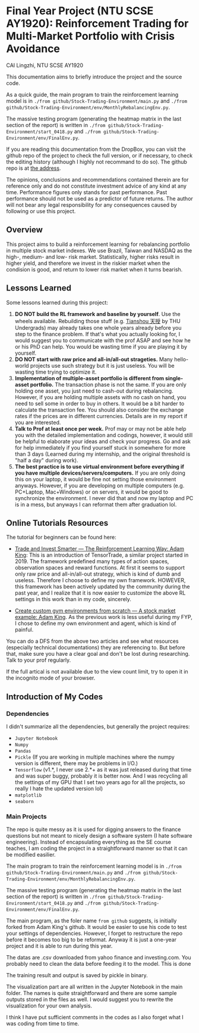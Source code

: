 
# Final Year Project (NTU SCSE AY1920): Reinforcement Trading for Multi-Market Portfolio with Crisis Avoidance

CAI Lingzhi, NTU SCSE AY1920

This documentation aims to briefly introduce the project and the source code. 

As a quick guide, the main program to train the reinforcement learning model is in `./from github/Stock-Trading-Environment/main.py` and `./from github/Stock-Trading-Environment/env/MonthlyRebalancingEnv.py`.

The massive testing program (generating the heatmap matrix in the last section of the report) is written in `./from github/Stock-Trading-Environment/start_0418.py` and `./from github/Stock-Trading-Environment/env/FinalEnv.py`.

If you are reading this documentation from the DropBox, you can visit the github repo of the project to check the full version, or if necessary, to check the editing history (although I highly not recommand to do so). The github repo is at [the address](https://github.com/lzcaisg/reinforcement_trader).

The opinions, conclusions and recommendations contained therein are for reference only and do not constitute investment advice of any kind at any time. Performance figures only stands for past performance. Past performance should not be used as a predictor of future returns. The author will not bear any legal responsibility for any consequences caused by following or use this project.

## Overview

This project aims to build a reinforcement learning for rebalancing portfolio in multiple stock market indexes. We use Brazil, Taiwan and NASDAQ as the high-, medium- and low- risk market. Statistically, higher risks result in higher yield, and therefore we invest in the riskier market when the condision is good, and return to lower risk market when it turns bearish.

## Lessons Learned

Some lessons learned during this project:
1. **DO NOT build the RL framework and baseline by yourself**. Use the wheels available. Rebuilding those stuff (e.g. [Tianshou 天授](https://baike.baidu.com/item/%E5%A4%A9%E6%8E%88) by THU Undergrads) may already takes one whole years already before you step to the finance problem. If that's what you actually looking for, I would suggest you to communicate with the prof ASAP and see how he or his PhD can help. You would be wasting time if you are playing it by yourself. 
2. **DO NOT start with raw price and all-in/all-out strageties.** Many hello-world projects use such strategy but it is just useless. You will be wasting time trying to optimize it. 
3. **Implementation of multiple-asset portfolio is different from single-asset portfolio.** The transaction phase is not the same. If you are only holding one asset, you just need to cash-out during rebalancing. However, if you are holding multiple assets with no cash on hand, you need to sell some in order to buy in others. It would be a bit harder to calculate the transaction fee. You should also consider the exchange rates if the prices are in different currencies. Details are in my report if you are interested.
4. **Talk to Prof at least once per week.** Prof may or may not be able help you with the detailed implementation and codings, however, it would still be helpful to elaborate your ideas and check your progress. Go and ask for help immediately if you find yourself stuck in somewhere for more than 3 days (Learned during my internship, and the original threshold is "half a day" during work).
5. **The best practice is to use virtual environment before everything if you have multiple devices/servers/computers.** If you are only doing this on your laptop, it would be fine not setting those environment anyways. However, if you are developing on multiple computers (e.g. PC+Laptop, Mac+Windows) or on servers, it would be good to synchronize the environment. I never did that and now my laptop and PC is in a mess, but anyways I can reformat them after graduation lol.

## Online Tutorials Resources
The tutorial for beginners can be found here:

 - [Trade and Invest Smarter — The Reinforcement Learning Way: Adam King](https://towardsdatascience.com/trade-smarter-w-reinforcement-learning-a5e91163f315): This is an introduction of TensorTrade, a similar project started in 2019. The framework predefined many types of action spaces, observation spaces and reward functions. At first it seems to support only raw price and all-in/all-out strategy, which is kind of dumb and useless. Therefore I choose to define my own framework. HOWEVER, this framework has been actively updated by the community during the past year, and I realize that it is now easier to customize the above RL settings in this work than in my code, sincerely.

- [Create custom gym environments from scratch — A stock market example: Adam King](https://towardsdatascience.com/creating-a-custom-openai-gym-environment-for-stock-trading-be532be3910e). As the previous work is less useful during my FYP, I chose to define my own environment and agent, which is kind of painful.

You can do a DFS from the above two articles and see what resources (especially technical documentations) they are referencing to. But before that, make sure you have a clear goal and don't be lost during researching. Talk to your prof regularly.

If the full artical is not available due to the view count limit, try to open it in the incognito mode of your browser.

## Introduction of My Codes

### Dependencies

I didn't summarize all the dependencies, but generally the project requires:

- `Jupyter Notebook`
- `Numpy`
- `Pandas`
- `Pickle` (If you are working in multiple machines where the numpy version is different, there may be problems in I/O.)
- `Tensorflow` (v1.\*, I never use 2.\*+ as it was just released during that time and was super buggy, probably it is better now. And I was recycling all the settings of my GPU that I set two years ago for all the projects, so really I hate the updated version lol)
- `matplotlib`
- `seaborn`

### Main Projects

The repo is quite messy as it is used for digging answers to the finance questions but not meant to nicely design a software system (I hate software engineering). Instead of encapsulating everything as the SE course teaches, I am coding the project in a straightforward manner so that it can be modified easilier. 

The main program to train the reinforcement learning model is in `./from github/Stock-Trading-Environment/main.py` and `./from github/Stock-Trading-Environment/env/MonthlyRebalancingEnv.py`.

The massive testing program (generating the heatmap matrix in the last section of the report) is written in `./from github/Stock-Trading-Environment/start_0418.py` and `./from github/Stock-Trading-Environment/env/FinalEnv.py`.

The main program, as the foler name `from github` suggests, is initially forked from Adam King's github. It would be easier to use his code to test your settings of dependencies. However, I forget to restructure the repo before it becomes too big to be reformat. Anyway it is just a one-year project and it is able to run during this year.

The datas are .csv downloaded from yahoo finance and investing.com. You probably need to clean the data before feeding it to the model. This is done 

The training result and output is saved by pickle in binary. 

The visualization part are all written in the Jupyter Notebook in the main folder. The names is quite straightforward and there are some sample outputs stored in the files as well. I would suggest you to rewrite the visualization for your own analysis.

I think I have put sufficient comments in the codes as I also forget what I was coding from time to time. 
